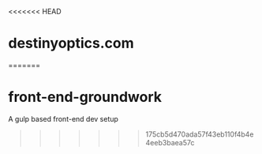 <<<<<<< HEAD
# destinyoptics.com
=======
# front-end-groundwork
A gulp based front-end dev setup
>>>>>>> 175cb5d470ada57f43eb110f4b4e4eeb3baea57c
